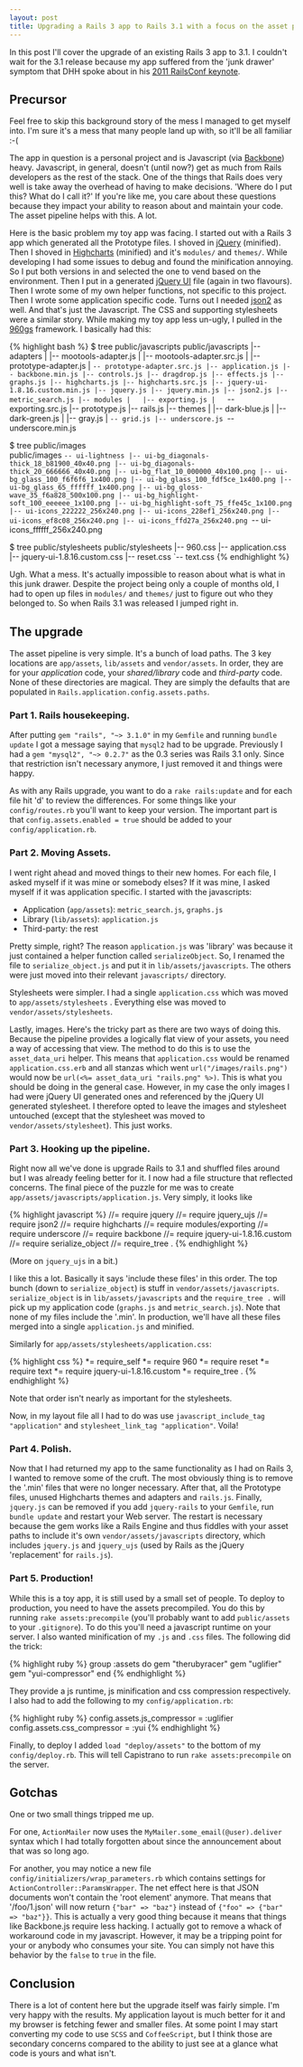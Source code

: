 ```yaml
---
layout: post
title: Upgrading a Rails 3 app to Rails 3.1 with a focus on the asset pipeline
---
```


In this post I'll cover the upgrade of an existing Rails 3 app to
3.1. I couldn't wait for the 3.1 release because my app suffered from
the 'junk drawer' symptom that DHH spoke about in his [2011 RailsConf keynote](http://www.youtube.com/watch?v=cGdCI2HhfAU).

## Precursor

Feel free to skip this background story of the mess I managed to get
myself into. I'm sure it's a mess that many people land up with, so
it'll be all familiar :-(

The app in question is a personal project and is Javascript
(via [Backbone](http://wiht.link/backbonejs-intro)) heavy. Javascript,
in general, doesn't (until now?) get as much from Rails developers as
the rest of the stack. One of the things that Rails does very well is
take away the overhead of having to make decisions. 'Where do I put
this? What do I call it?' If you're like me, you care about these
questions because they impact your ability to reason about and
maintain your code. The asset pipeline helps with this. A lot.

Here is the basic problem my toy app was facing. I started out with a
Rails 3 app which generated all the Prototype files. I shoved in
[jQuery](http://jquery.com/) (minified). Then I shoved in
[Highcharts](http://www.highcharts.com/) (minified) and it's
`modules/` and `themes/`. While developing I had some issues to debug
and found the minification annoying. So I put both versions in and
selected the one to vend based on the environment. Then I put in a
generated [jQuery UI](http://jqueryui.com/) file (again in two
flavours). Then I wrote some of my own helper functions, not specific
to this project. Then I wrote some application specific code. Turns
out I needed [json2](https://github.com/douglascrockford/JSON-js) as
well. And that's just the Javascript. The CSS and supporting
stylesheets were a similar story. While making my toy app less
un-ugly, I pulled in the [960gs](http://960.gs/) framework. I
basically had this:

{% highlight bash %}
$ tree public/javascripts 
public/javascripts
|-- adapters
|   |-- mootools-adapter.js
|   |-- mootools-adapter.src.js
|   |-- prototype-adapter.js
|   `-- prototype-adapter.src.js
|-- application.js
|-- backbone.min.js
|-- controls.js
|-- dragdrop.js
|-- effects.js
|-- graphs.js
|-- highcharts.js
|-- highcharts.src.js
|-- jquery-ui-1.8.16.custom.min.js
|-- jquery.js
|-- jquery.min.js
|-- json2.js
|-- metric_search.js
|-- modules
|   |-- exporting.js
|   `-- exporting.src.js
|-- prototype.js
|-- rails.js
|-- themes
|   |-- dark-blue.js
|   |-- dark-green.js
|   |-- gray.js
|   `-- grid.js
|-- underscore.js
`-- underscore.min.js

$ tree public/images     
public/images
`-- ui-lightness
    |-- ui-bg_diagonals-thick_18_b81900_40x40.png
    |-- ui-bg_diagonals-thick_20_666666_40x40.png
    |-- ui-bg_flat_10_000000_40x100.png
    |-- ui-bg_glass_100_f6f6f6_1x400.png
    |-- ui-bg_glass_100_fdf5ce_1x400.png
    |-- ui-bg_glass_65_ffffff_1x400.png
    |-- ui-bg_gloss-wave_35_f6a828_500x100.png
    |-- ui-bg_highlight-soft_100_eeeeee_1x100.png
    |-- ui-bg_highlight-soft_75_ffe45c_1x100.png
    |-- ui-icons_222222_256x240.png
    |-- ui-icons_228ef1_256x240.png
    |-- ui-icons_ef8c08_256x240.png
    |-- ui-icons_ffd27a_256x240.png
    `-- ui-icons_ffffff_256x240.png

$ tree public/stylesheets 
public/stylesheets
|-- 960.css
|-- application.css
|-- jquery-ui-1.8.16.custom.css
|-- reset.css
`-- text.css
{% endhighlight %}

Ugh. What a mess. It's actually impossible to reason about what is
what in this junk drawer. Despite the project being only a couple of
months old, I had to open up files in `modules/` and `themes/` just to
figure out who they belonged to. So when Rails 3.1 was released I
jumped right in.

## The upgrade

The asset pipeline is very simple. It's a bunch of load paths. The 3
key locations are `app/assets`, `lib/assets` and `vendor/assets`. In
order, they are for your *application* code, your *shared/library*
code and *third-party* code. None of these directories are
magical. They are simply the defaults that are populated in
`Rails.application.config.assets.paths`.

### Part 1. Rails housekeeping.

After putting `gem "rails", "~> 3.1.0"` in my `Gemfile` and running
`bundle update` I got a message saying that `mysql2` had to be
upgrade. Previously I had a `gem "mysql2", "~> 0.2.7"` as the 0.3
series was Rails 3.1 only. Since that restriction isn't necessary
anymore, I just removed it and things were happy.

As with any Rails upgrade, you want to do a `rake rails:update` and
for each file hit 'd' to review the differences. For some things like
your `config/routes.rb` you'll want to keep your version. The
important part is that `config.assets.enabled = true` should be added
to your `config/application.rb`.

### Part 2. Moving Assets.

I went right ahead and moved things to their new
homes. For each file, I asked myself if it was mine or somebody elses?
If it was mine, I asked myself if it was application specific. I
started with the javascripts:

* Application (`app/assets`): `metric_search.js`, `graphs.js`
* Library (`lib/assets`): `application.js`
* Third-party: the rest

Pretty simple, right? The reason `application.js` was 'library' was
because it just contained a helper function called
`serializeObject`. So, I renamed the file to `serialize_object.js` and
put it in `lib/assets/javascripts`. The others were just moved into
their relevant `javascripts/` directory.

Stylesheets were simpler. I had a single `application.css` which was
moved to `app/assets/stylesheets` . Everything else was moved to
`vendor/assets/stylesheets`.

Lastly, images. Here's the tricky part as there are two ways of doing
this. Because the pipeline provides a logically flat view of your
assets, you need a way of accessing that view. The method to do this
is to use the `asset_data_uri` helper. This means that
`application.css` would be renamed `application.css.erb` and all
stanzas which went `url("/images/rails.png")` would now be `url(<%=
asset_data_uri "rails.png" %>)`. This is what you should be doing in
the general case. However, in my case the only images I had were
jQuery UI generated ones and referenced by the jQuery UI generated
stylesheet. I therefore opted to leave the images and stylesheet
untouched (except that the stylesheet was moved to
`vendor/assets/stylesheet`). This just works.

### Part 3. Hooking up the pipeline.

Right now all we've done is upgrade Rails to 3.1 and shuffled files
around but I was already feeling better for it. I now had a file
structure that reflected concerns. The final piece of the puzzle for
me was to create `app/assets/javascripts/application.js`. Very simply,
it looks like

{% highlight javascript %}
//= require jquery
//= require jquery_ujs
//= require json2
//= require highcharts
//= require modules/exporting
//= require underscore
//= require backbone
//= require jquery-ui-1.8.16.custom
//= require serialize_object
//= require_tree .
{% endhighlight %}

(More on `jquery_ujs` in a bit.)

I like this a lot. Basically it says 'include these files' in this
order. The top bunch (down to `serialize_object`) is stuff in
`vendor/assets/javascripts`. `serialize_object` is in
`lib/assets/javascripts` and the `require_tree .` will pick up my
application code (`graphs.js` and `metric_search.js`). Note that none
of my files include the '.min'. In production, we'll have all these
files merged into a single `application.js` and minified.

Similarly for `app/assets/stylesheets/application.css`:

{% highlight css %}
*= require_self
*= require 960
*= require reset
*= require text
*= require jquery-ui-1.8.16.custom
*= require_tree . 
{% endhighlight %}

Note that order isn't nearly as important for the stylesheets.

Now, in my layout file all I had to do was use `javascript_include_tag
"application"` and `stylesheet_link_tag "application"`. Voila!

### Part 4. Polish.

Now that I had returned my app to the same functionality as I had on
Rails 3, I wanted to remove some of the cruft. The most obviously
thing is to remove the '.min' files that were no longer
necessary. After that, all the Prototype files, unused Highcharts
themes and adapters and `rails.js`. Finally, `jquery.js` can be
removed if you add `jquery-rails` to your `Gemfile`, run `bundle
update` and restart your Web server. The restart is necessary because
the gem works like a Rails Engine and thus fiddles with your asset
paths to include it's own `vendor/assets/javascripts` directory, which
includes `jquery.js` and `jquery_ujs` (used by Rails as the jQuery
'replacement' for `rails.js`).

### Part 5. Production!

While this is a toy app, it is still used by a small set of people. To
deploy to production, you need to have the assets precompiled. You do
this by running `rake assets:precompile` (you'll probably want to add
`public/assets` to your `.gitignore`). To do this you'll need a
javascript runtime on your server. I also wanted minification of my
`.js` and `.css` files. The following did the trick:

{% highlight ruby %}
group :assets do
  gem "therubyracer"
  gem "uglifier"
  gem "yui-compressor"
end
{% endhighlight %}

They provide a js runtime, js minification and css compression
respectively. I also had to add the following to my
`config/application.rb`:

{% highlight ruby %}
config.assets.js_compressor = :uglifier
config.assets.css_compressor = :yui
{% endhighlight %}

Finally, to deploy I added `load "deploy/assets"` to the bottom of my
`config/deploy.rb`. This will tell Capistrano to run `rake
assets:precompile` on the server.

## Gotchas

One or two small things tripped me up.

For one, `ActionMailer` now
uses the `MyMailer.some_email(@user).deliver` syntax which I had
totally forgotten about since the announcement about that was so long
ago.

For another, you may notice a new file
`config/initializers/wrap_parameters.rb` which contains settings for
`ActionController::ParamsWrapper`. The net effect here is that JSON
documents won't contain the 'root element' anymore. That means that
'/foo/1.json' will now return `{"bar" => "baz"}` instead of `{"foo" =>
{"bar" => "baz"}}`. This is actually a very good thing because it
means that things like Backbone.js require less hacking. I actually
got to remove a whack of workaround code in my javascript. However, it
may be a tripping point for your or anybody who consumes your
site. You can simply not have this behavior by the `false` to `true`
in the file.

## Conclusion

There is a lot of content here but the upgrade itself was fairly
simple. I'm very happy with the results. My application layout is much
better for it and my browser is fetching fewer and smaller files. At
some point I may start converting my code to use `SCSS` and
`CoffeeScript`, but I think those are secondary concerns compared to
the ability to just see at a glance what code is yours and what
isn't.
